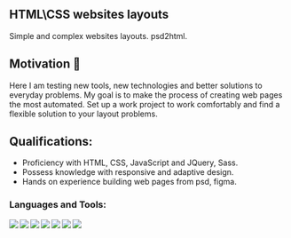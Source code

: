 ## HTML\CSS websites layouts
Simple and complex websites layouts. psd2html.

## Motivation 🤔
Here I am testing new tools, new technologies and better solutions to everyday problems. My goal is to make the process of creating web pages the most automated. Set up a work project to work comfortably and find a flexible solution to your layout problems.

## Qualifications:
- Proficiency with HTML, CSS, JavaScript and JQuery, Sass.
- Possess knowledge with responsive and adaptive design.
- Hands on experience building web pages from psd, figma.

### Languages and Tools:
<img align="left" src="https://img.shields.io/badge/html5%20-%23E34F26.svg?&style=for-the-badge&logo=html5&logoColor=white"/>
<img align="left" src="https://img.shields.io/badge/css3%20-%231572B6.svg?&style=for-the-badge&logo=css3&logoColor=white"/>
<img align="left" src="https://img.shields.io/badge/SASS%20-hotpink.svg?&style=for-the-badge&logo=SASS&logoColor=white"/>
<img align="left" src="https://img.shields.io/badge/jquery%20-%230769AD.svg?&style=for-the-badge&logo=jquery&logoColor=white"/>
<img align="left" src="https://img.shields.io/badge/javascript%20-%23323330.svg?&style=for-the-badge&logo=javascript&logoColor=%23F7DF1E"/>
<img align="left" src="https://img.shields.io/badge/git%20-%23F05033.svg?&style=for-the-badge&logo=git&logoColor=white"/>
<img align="left" src="https://img.shields.io/badge/github%20-%23121011.svg?&style=for-the-badge&logo=github&logoColor=white"/>
